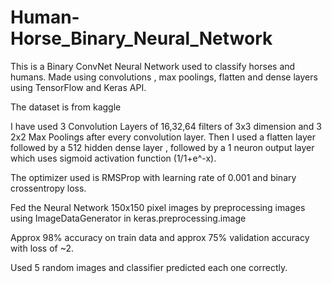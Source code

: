 # Human-Horse_Binary_Neural_Network
This is a Binary ConvNet Neural Network used to classify horses and humans. Made using convolutions , max poolings, flatten and dense layers using TensorFlow and Keras API.

The dataset is from kaggle

I have used 3 Convolution Layers of 16,32,64 filters of 3x3 dimension and 3 2x2 Max Poolings after every convolution layer. Then I used a flatten layer followed by a 512
hidden dense layer , followed by a 1 neuron output layer which uses sigmoid activation function (1/1+e^-x).

The optimizer used is RMSProp with learning rate of 0.001 and binary crossentropy loss. 

Fed the Neural Network 150x150 pixel images by preprocessing images using ImageDataGenerator in keras.preprocessing.image

Approx 98% accuracy on train data and approx 75% validation accuracy with loss of ~2.

Used 5 random images and classifier predicted each one correctly.
